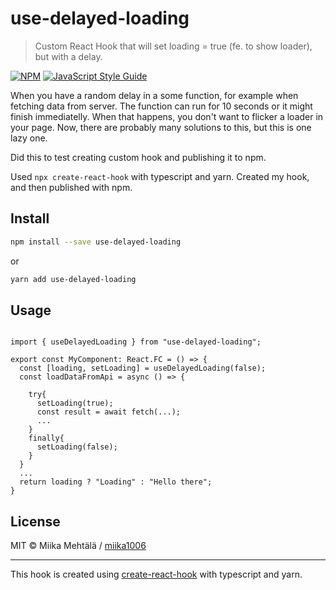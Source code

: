 # use-delayed-loading

> Custom React Hook that will set loading &#x3D; true (fe. to show loader), but with a delay.

[![NPM](https://img.shields.io/npm/v/use-delayed-loading.svg)](https://www.npmjs.com/package/use-delayed-loading) [![JavaScript Style Guide](https://img.shields.io/badge/code_style-standard-brightgreen.svg)](https://standardjs.com)

When you have a random delay in a some function, for example when fetching data from server.
The function can run for 10 seconds or it might finish immediatelly.
When that happens, you don't want to flicker a loader in your page.
Now, there are probably many solutions to this, but this is one lazy one.

Did this to test creating custom hook and publishing it to npm.

Used `npx create-react-hook` with typescript and yarn.
Created my hook, and then published with npm.

## Install

```bash
npm install --save use-delayed-loading
```

or

```bash
yarn add use-delayed-loading
```

## Usage

```tsx

import { useDelayedLoading } from "use-delayed-loading";

export const MyComponent: React.FC = () => {
  const [loading, setLoading] = useDelayedLoading(false);
  const loadDataFromApi = async () => {

    try{
      setLoading(true);
      const result = await fetch(...);
      ...
    }
    finally{
      setLoading(false);
    }
  }
  ...
  return loading ? "Loading" : "Hello there";
}

```

## License

MIT © Miika Mehtälä / [miika1006](https://github.com/miika1006)

---

This hook is created using [create-react-hook](https://github.com/hermanya/create-react-hook) with typescript and yarn.
